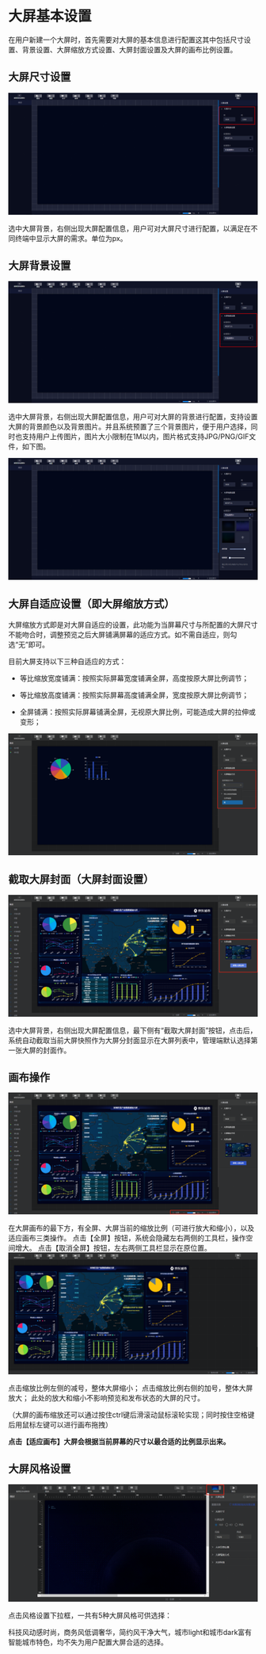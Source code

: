 # 大屏基本设置

在用户新建一个大屏时，首先需要对大屏的基本信息进行配置这其中包括尺寸设置、背景设置、大屏缩放方式设置、大屏封面设置及大屏的画布比例设置。

## 大屏尺寸设置

![](./image/ad3adef0d957909984cb721c3ee07f36.png)

选中大屏背景，右侧出现大屏配置信息，用户可对大屏尺寸进行配置，以满足在不同终端中显示大屏的需求。单位为px。

## 大屏背景设置

![](./image/0de9ba56f0273e0f79a960644a11e4a5.png)

选中大屏背景，右侧出现大屏配置信息，用户可对大屏的背景进行配置，支持设置大屏的背景颜色以及背景图片。并且系统预置了三个背景图片，便于用户选择，同时也支持用户上传图片，图片大小限制在1M以内，图片格式支持JPG/PNG/GIF文件，如下图。

![](./image/44e5ca8dd33860039fa54ab75c0c4d0b.png)

## 大屏自适应设置（即大屏缩放方式）

大屏缩放方式即是对大屏自适应的设置，此功能为当屏幕尺寸与所配置的大屏尺寸不能吻合时，调整预览之后大屏铺满屏幕的适应方式。如不需自适应，则勾选“无”即可。

目前大屏支持以下三种自适应的方式：

- 等比缩放宽度铺满：按照实际屏幕宽度铺满全屏，高度按原大屏比例调节；

- 等比缩放高度铺满：按照实际屏幕高度铺满全屏，宽度按原大屏比例调节；

- 全屏铺满：按照实际屏幕铺满全屏，无视原大屏比例，可能造成大屏的拉伸或变形；

![](./image/eafe671045024820960deaec541f9c57.png)

## 截取大屏封面（大屏封面设置）

![](./image/80ae4c94049a4d50bf2c7ed036202564.png)

选中大屏背景，右侧出现大屏配置信息，最下侧有“截取大屏封面”按钮，点击后，系统自动截取当前大屏快照作为大屏分封面显示在大屏列表中，管理端默认选择第一张大屏的封面作。

## 画布操作

![](./image/fcb3d685a39546a4a2c184069eba467f.png)

在大屏画布的最下方，有全屏、大屏当前的缩放比例（可进行放大和缩小），以及适应画布三类操作。
点击【全屏】按钮，系统会隐藏左右两侧的工具栏，操作空间增大。
点击【取消全屏】按钮，左右两侧工具栏显示在原位置。
![](./image/1d0df8e5d99b4c7d963373f94da09206.png)

点击缩放比例左侧的减号，整体大屏缩小；
点击缩放比例右侧的加号，整体大屏放大；
此处的放大和缩小不影响预览和发布状态的大屏的尺寸。

（大屏的画布缩放还可以通过按住ctrl键后滑滚动鼠标滚轮实现；同时按住空格键后用鼠标左键可以进行画布拖拽）

**点击【适应画布】大屏会根据当前屏幕的尺寸以最合适的比例显示出来。**



## 大屏风格设置
![](./image/1590721894(1).png)

点击风格设置下拉框，一共有5种大屏风格可供选择：

科技风动感时尚，商务风低调奢华，简约风干净大气，城市light和城市dark富有智能城市特色，均不失为用户配置大屏合适的选择。